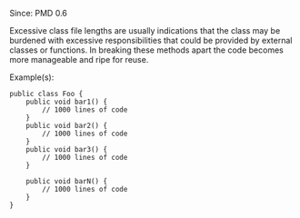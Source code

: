 Since: PMD 0.6

Excessive class file lengths are usually indications that the class may be burdened with excessive
responsibilities that could be provided by external classes or functions. In breaking these methods
apart the code becomes more manageable and ripe for reuse.

Example(s):
```
public class Foo {
    public void bar1() {
        // 1000 lines of code
    }
    public void bar2() {
        // 1000 lines of code
    }
    public void bar3() {
        // 1000 lines of code
    }

    public void barN() {
        // 1000 lines of code
    }
}
```
